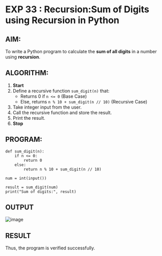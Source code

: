 # EXP 33 : Recursion:Sum of Digits using Recursion in Python

##  AIM:
To write a Python program to calculate the **sum of all digits** in a number using **recursion**.

##  ALGORITHM:

1. **Start**
2. Define a recursive function `sum_digit(n)` that:
   - Returns 0 if `n <= 0` (Base Case)
   - Else, returns `n % 10 + sum_digit(n // 10)` (Recursive Case)
3. Take integer input from the user.
4. Call the recursive function and store the result.
5. Print the result.
6. **Stop**

##  PROGRAM:

```
def sum_digit(n):
    if n <= 0:  
        return 0
    else:  
        return n % 10 + sum_digit(n // 10)

num = int(input())

result = sum_digit(num)
print("Sum of digits:", result)
```
## OUTPUT
![image](https://github.com/user-attachments/assets/448bc511-331b-4cc7-8235-8ed4f035bbf3)

## RESULT
Thus, the program is verified successfully.
